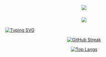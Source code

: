 
<h2 align="center"> <img src="https://capsule-render.vercel.app/api?type=waving&amp;height=256&amp;section=header&amp;text=Welcome%20to%20the%20Dart%20Side!&amp;fontSize=65&amp;animation=fadeIn&amp;fontAlignY=38&amp;desc=Thank%20you%20for%20visiting%20my%20GitHub%20profile!%20Put%20stars,%20fork%20and%20contribute!&amp;descAlignY=55&amp;descAlign=50" style="max-width: 100%;"> </h1>
<h3 align="center"> <img src="https://user-images.githubusercontent.com/89991497/157829176-21325c51-877b-4147-bd52-14cfae1b17ea.svg">
 </h3>
 

[![Typing SVG](https://readme-typing-svg.herokuapp.com?size=25&color=000000&center=true&width=1050&lines=Flutter+Developer;Computer+Science+Student;Looking+for+a+job;telegram+-+@sensornyy)](https://git.io/typing-svg)

<p align="center"
   
[![GitHub Streak](http://github-readme-streak-stats.herokuapp.com?user=Sensornyy&theme=ayu-light&hide_border=true&date_format=M%20j%5B%2C%20Y%5D&currStreakNum=000000&sideLabels=6E4E73&stroke=6E4E73&ring=89618F&fire=DD2727&dates=DD2727&sideNums=000000&currStreakLabel=000000)](https://git.io/streak-stats) 

<p align="center"

[![Top Langs](https://github-readme-stats.vercel.app/api/top-langs/?username=Sensornyy&layout=compact)](https://github.com/anuraghazra/github-readme-stats)




